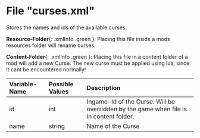 # File "curses.xml"

Stores the names and ids of the available curses.


**Resource-Folder**{: .xmlInfo .green }: Placing this file inside a mods resources folder will rename curses.

**Content-Folder**{: .xmlInfo .green }: Placing this file in a content folder of a mod will add a new Curse. The new curse must be applied using lua, since it cant be encountered normally!


| Variable-Name | Possible Values | Description |
|:--|:--|:--|
|id|int|Ingame-Id of the Curse. Will be overridden by the game when file is in content folder.|
|name|string|Name of the Curse|